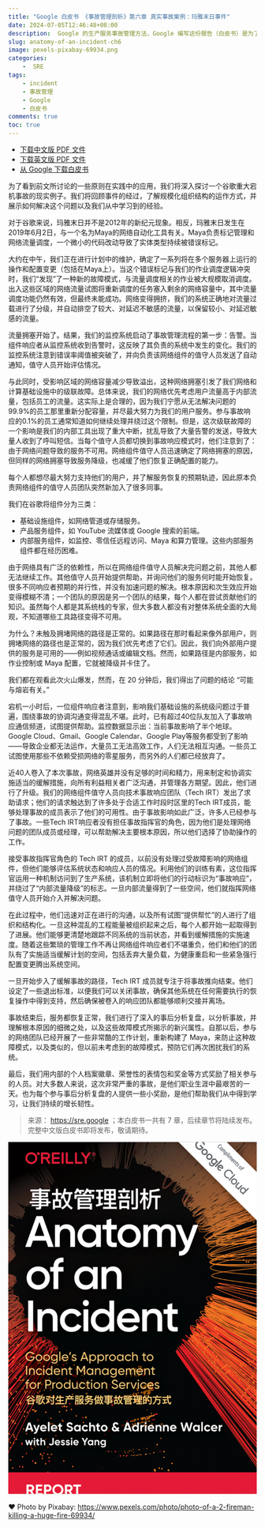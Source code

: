 ```yaml
---
title: "Google 白皮书 《事故管理剖析》第六章 真实事故案例：玛雅末日事件"
date: 2024-07-05T12:46:48+08:00
description:  Google 的生产服务事故管理方法，Google 编写这份报告（白皮书）是为了分享&总结一份：技术事故响应实践的指南。
slug: anatomy-of-an-incident-ch6
image: pexels-pixabay-69934.png
categories:
    -  SRE
tags:
    - incident
    - 事故管理
    - Google
    - 白皮书
comments: true
toc: true
---
```


* [下载中文版 PDF 文件](/wp/anatomy-of-an-incident-cn.pdf)
* [下载英文版 PDF 文件](/wp/anatomy-of-an-incident.pdf)
* [从 Google 下载白皮书](https://sre.google/resources/practices-and-processes/anatomy-of-an-incident/)

为了看到前文所讨论的一些原则在实践中的应用，我们将深入探讨一个谷歌重大宕机事故的现实例子。我们将回顾事件的经过，了解规模化组织结构的运作方式，并展示如何解决这个问题以及我们从中学习到的经验。

对于谷歌来说，玛雅末日并不是2012年的新纪元现象。相反，玛雅末日发生在2019年6月2日，与一个名为Maya的网络自动化工具有关。Maya负责标记管理和网络流量调度，一个微小的代码改动导致了实体类型持续被错误标记。

大约在中午，我们正在进行计划中的维护，确定了一系列将在多个服务器上运行的操作和配置变更（包括在Maya上）。当这个错误标记与我们的作业调度逻辑冲突时，我们“发现”了一种新的故障模式，与流量调度相关的作业被大规模取消调度。出入这些区域的网络流量试图将重新调度的任务塞入剩余的网络容量中，其中流量调度功能仍然有效，但最终未能成功。网络变得拥挤，我们的系统正确地对流量过载进行了分级，并自动排空了较大、对延迟不敏感的流量，以保留较小、对延迟敏感的流量。

流量拥塞开始了。结果，我们的监控系统启动了事故管理流程的第一步：告警。当组件响应者从监控系统收到告警时，这反映了其负责的系统中发生的变化。我们的监控系统注意到错误率阈值被突破了，并向负责该网络组件的值守人员发送了自动通知，值守人员开始评估情况。

与此同时，受影响区域的网络容量减少导致溢出，这种网络拥塞引发了我们网络和计算基础设施中的级联故障。总体来说，我们的网络优先考虑用户流量高于内部流量，包括员工的流量。这实际上是合理的，因为我们宁愿从无法解决问题的99.9%的员工那里重新分配容量，并尽最大努力为我们的用户服务。参与事故响应的0.1%的员工通常知道如何继续处理并绕过这个限制。但是，这次级联故障的一个影响是我们的内部工具出现了重大中断，扰乱导致了大量告警的发送，导致大量人收到了呼叫短信。当每个值守人员都切换到事故响应模式时，他们注意到了：由于网络问题导致的服务不可用。网络组件值守人员迅速确定了网络拥塞的原因，但同样的网络拥塞导致服务降级，也减缓了他们恢复正确配置的能力。

每个人都想尽最大努力支持他们的用户，并了解服务恢复的预期轨迹，因此原本负责网络组件的值守人员团队突然新加入了很多同事。

我们在谷歌将组件分为三类：

* 基础设施组件，如网络管道或存储服务。
* 产品服务组件，如 YouTube 流媒体或 Google 搜索的前端。
* 内部服务组件，如监控、零信任远程访问、Maya 和算力管理。这些内部服务组件都在经历困难。

由于网络具有广泛的依赖性，所以在网络组件值守人员解决完问题之前，其他人都无法继续工作。其他值守人员开始提供帮助，并询问他们的服务何时能开始恢复。很多不同响应者预期的并行性，并没有加速问题的解决。根本原因和次生效应开始变得模糊不清；一个团队的原因是另一个团队的结果，每个人都在尝试贡献他们的知识。虽然每个人都是其系统栈的专家，但大多数人都没有对整体系统全面的大局观，不知道哪些工具路径变得不可用。

为什么？未触及拥堵网络的路径是正常的。如果路径在那时看起来像外部用户，则拥堵网络的路径也是正常的，因为我们优先考虑了它们。因此，我们向外部用户提供的服务是可用的——例如视频通话或编辑文档。然而，如果路径是内部服务，如作业控制或 Maya 配置，它就被降级并卡住了。

我们都在观看此次火山爆发，然而，在 20 分钟后，我们得出了问题的结论 “可能与熔岩有关。”

宕机一小时后，一位组件响应者注意到，影响我们基础设施的系统级问题过于普遍，围绕事故的协调沟通变得混乱不堪。此时，已有超过40位队友加入了事故响应通信频道，试图提供帮助。监控数据显示出：当前事故影响了半个地球。Google Cloud、Gmail、Google Calendar、Google Play等服务都受到了影响——导致企业都无法运作，大量员工无法高效工作，人们无法相互沟通。一些员工试图使用那些不依赖受损网络的零星服务，而另外的人们都已经放弃了。

近40人卷入了本次事故，网络英雄并没有足够的时间和精力，用来制定和协调实施适当的缓解措施，向所有利益相关者广泛沟通，并管理各方期望。因此，他们进行了升级。我们的网络组件值守人员向技术事故响应团队（Tech IRT）发出了求助请求；他们的请求触达到了许多处于合适工作时段时区里的Tech IRT成员，能够处理事故的成员表示了他们的可用性。由于事故影响如此广泛，许多人已经参与了事故。一些Tech IRT响应者没有担任事故指挥官的角色，因为他们是处理网络问题的团队成员或经理，可以帮助解决主要根本原因，所以他们选择了协助操作的工作。

接受事故指挥官角色的 Tech IRT 的成员，以前没有处理过受故障影响的网络组件，但他们能够评估系统状态和响应人员的情况。利用他们的训练有素，这位指挥官运用一种机制访问到了生产系统，该机制立即将他们的行动标识为“事故响应”，并绕过了“内部流量降级”的标志。一旦内部流量得到了一些空间，他们就指挥网络值守人员开始介入并解决问题。

在此过程中，他们迅速对正在进行的沟通，以及所有试图“提供帮忙”的人进行了组织和结构化。一旦这种混乱的工程能量被组织起来之后，每个人都开始一起取得到了进展。他们能够更清楚地跟踪不同系统的当前状态，并看到缓解措施的实施速度。随着这些繁琐的管理工作不再让网络组件响应者们不堪重负，他们和他们的团队有了实施适当缓解计划的空间，包括丢弃大量负载，为健康重启和一些紧急强行配置变更腾出系统空间。

一旦开始步入了缓解事故的路径，Tech IRT 成员就专注于将事故推向结束。他们设定了一些退出标准，以便我们可以关闭事故，确保其他系统在任何需要执行的恢复操作中得到支持，然后确保被卷入的响应团队都能够顺利交接并离场。

事故结束后，服务都恢复正常，我们进行了深入的事后分析复盘，以分析事故，并理解根本原因的细微之处，以及这些故障模式所揭示的新兴属性。自那以后，参与的网络团队已经开展了一些非常酷的工作计划，重新构建了 Maya，来防止这种故障模式，以及类似的，但以前未考虑到的故障模式，预防它们再次困扰我们的系统。

最后，我们用内部的个人档案徽章、荣誉性的表情包和奖金等方式奖励了相关参与的人员。对大多数人来说，这次非常严重的事故，是他们职业生涯中最艰苦的一天。也为每个参与事后分析复盘的人提供一些小奖励，是他们帮助我们从中得到学习，让我们持续的增长韧性。

> 来源： <https://sre.google> ；本白皮书一共有 7 章，后续章节将陆续发布。完整中文版白皮书即将发布，敬请期待。

![cover](/img/anatomy-of-an-incident.png)

❤️ Photo by Pixabay: <https://www.pexels.com/photo/photo-of-a-2-fireman-killing-a-huge-fire-69934/>
